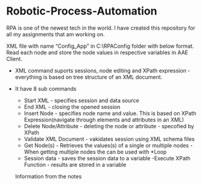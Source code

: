 # Robotic-Process-Automation
RPA is one of the newest tech in the world. I have created this repository for all my assignments that am working on. 

XML file with name “Config_App” in C:\RPAConfig folder with below format.
Read each node and store the node values in respective variables in AAE Client.

- XML command suports sessions, node editing and XPath expression - everything is based on tree structure of an XML document.
- It have 8 sub commands
  - Start XML - specifies session and data source
  - End XML - closing the opened session
  - Insert Node - specifies node name and value. This is based on XPath Expression(navigate through elements and attributes in an XML)
  - Delete Node/Attribute - deleting the node or attribute - specofied by XPath
  - Validate XML Document - vakidates session using XML schema files
  - Get Node(s) - Retrieves the values(s) of a single or multiple nodes
    -When getting multiple nodes the can be used with *Loop
  - Session data - saves the session data to a variable
  -Execute XPath Function - results are stored in a variable
  
  Information from the notes
  
